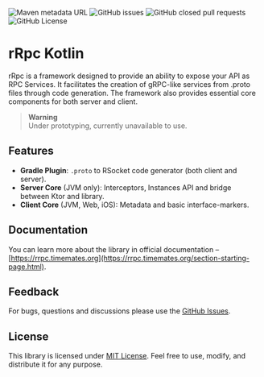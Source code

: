 ![Maven metadata URL](https://img.shields.io/maven-metadata/v?metadataUrl=https%3A%2F%2Fmaven.timemates.org%2Freleases%2Forg%2Ftimemates%2Frrpc-kotlin%2Fclient-core%2Fmaven-metadata.xml)
![GitHub issues](https://img.shields.io/github/issues/timemates/rrpc-kotlin)
![GitHub closed pull requests](https://img.shields.io/github/issues-pr-closed/timemates/rrpc-kotlin)
![GitHub License](https://img.shields.io/github/license/timemates/rrpc-kotlin)
# rRpc Kotlin

rRpc is a framework designed to provide an ability to expose your API as RPC Services.
It facilitates the creation of gRPC-like services from .proto files through code generation.
The framework also provides essential core components for both server and client.

> **Warning** <br>
Under prototyping, currently unavailable to use.

## Features
- **Gradle Plugin**: `.proto` to RSocket code generator (both client and server).
- **Server Core** (JVM only): Interceptors, Instances API and bridge between Ktor and library.
- **Client Core** (JVM, Web, iOS): Metadata and basic interface-markers.

## Documentation

You can learn more about the library in official documentation – [https://rrpc.timemates.org](https://rrpc.timemates.org/section-starting-page.html).

## Feedback

For bugs, questions and discussions please use
the [GitHub Issues](https://github.com/timemates/rrpcroto/issues).

## License

This library is licensed under [MIT License](LICENSE). Feel free to use, modify, and distribute it for any purpose.
